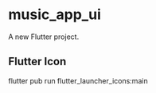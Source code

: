# music_app_ui

A new Flutter project.

## Flutter Icon

flutter pub run flutter_launcher_icons:main
